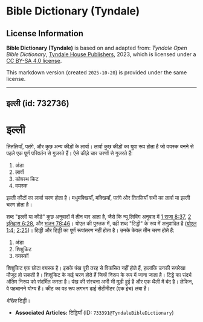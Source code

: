 # Bible Dictionary (Tyndale)

## License Information

**Bible Dictionary (Tyndale)** is based on and adapted from: _Tyndale Open Bible Dictionary_, [Tyndale House Publishers](https://tyndaleopenresources.com/), 2023, which is licensed under a [CC BY-SA 4.0 license](https://creativecommons.org/licenses/by-sa/4.0/legalcode.en).

This markdown version (created `2025-10-20`) is provided under the same license.



--------------------------------

## इल्ली (id: 732736)

इल्ली
=====

तितलियाँ, पतंगे, और कुछ अन्य कीड़ों के लार्वा। लार्वा कुछ कीड़ों का युवा रूप होता है जो वयस्क बनने से पहले एक पूर्ण परिवर्तन से गुजरते हैं। ऐसे कीड़े चार चरणों से गुजरते हैं:

1. अंडा
2. लार्वा
3. कोषस्थ किट
4. वयस्क

इल्ली कीटों का लार्वा चरण होता है। मधुमक्खियाँ, मक्खियाँ, पतंगे और तितलियाँ सभी का लार्वा या इल्ली चरण होता है।

शब्द "इल्ली या कीड़े" कुछ अनुवादों में तीन बार आता है, जैसे कि न्यू लिविंग अनुवाद में [1 राजा 8:37](https://ref.ly/1Kgs8:37), [2 इतिहास 6:28](https://ref.ly/2Chr6:28), और [भजन 78:46](https://ref.ly/Ps78:46)। योएल की पुस्तक में, वही शब्द "टिड्डी" के रूप में अनुवादित है ([योएल 1:4](https://ref.ly/Joel1:4); [2:25](https://ref.ly/Joel2:25))। टिड्डी और टिड्डी का पूर्ण रूपांतरण नहीं होता है। उनके केवल तीन चरण होते हैं:

1. अंडा
2. शिशुकिट
3. वयस्कों

शिशुकिट एक छोटा वयस्क है। इसके पंख पूरी तरह से विकसित नहीं होते हैं, हालांकि उनकी रूपरेखा मौजूद हो सकती है। शिशुकिट के कई चरण होते हैं जिन्हें निरूप के रूप में जाना जाता है। टिड्डे का संदर्भ अंतिम निरूप को संदर्भित करता है। पंख की संरचना अभी भी मुड़ी हुई है और एक थैली में बंद है। लेकिन, वे पहचानने योग्य हैं। कीट का वह रूप लगभग ढाई सेंटीमीटर (एक इंच) लंबा है।

*देखिए* टिड्डी।

* **Associated Articles:** टिड्डियाँ (ID: `733391@TyndaleBibleDictionary`)

